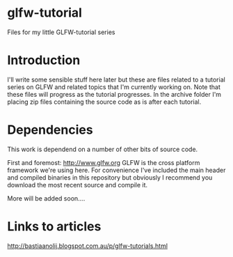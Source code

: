 # glfw-tutorial
Files for my little GLFW-tutorial series

Introduction
====
I'll write some sensible stuff here later but these are files related to a tutorial series on GLFW and related topics that I'm currently working on.
Note that these files will progress as the tutorial progresses. 
In the archive folder I'm placing zip files containing the source code as is after each tutorial.

Dependencies
====
This work is dependend on a number of other bits of source code.

First and foremost: http://www.glfw.org
GLFW is the cross platform framework we're using here. For convenience I've included the main header and compiled binaries in this repository but obviously I recommend you download the most recent source and compile it.

More will be added soon....

Links to articles
====
http://bastiaanolij.blogspot.com.au/p/glfw-tutorials.html
